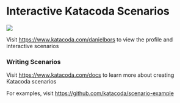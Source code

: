 # Interactive Katacoda Scenarios

[![](http://shields.katacoda.com/katacoda/danielbors/count.svg)](https://www.katacoda.com/danielbors "Get your profile on Katacoda.com")

Visit https://www.katacoda.com/danielbors to view the profile and interactive scenarios

### Writing Scenarios
Visit https://www.katacoda.com/docs to learn more about creating Katacoda scenarios

For examples, visit https://github.com/katacoda/scenario-example
